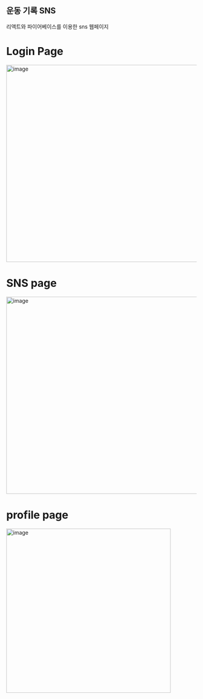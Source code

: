 ## 운동 기록 SNS 

리액트와 파이어베이스를 이용한 sns 웹페이지

# Login Page
<img width="522" alt="image" src="https://user-images.githubusercontent.com/69239151/147083064-8c52dbef-dd41-43f4-a3aa-767fc424d95c.png">

# SNS page
<img width="522" alt="image" src="https://user-images.githubusercontent.com/69239151/147238365-29745a8b-77f6-404d-9ef5-ac147431bd5e.png">

# profile page
<img width="435" alt="image" src="https://user-images.githubusercontent.com/69239151/147083465-ae500911-9669-446d-b81d-dfeac231cfa3.png">
